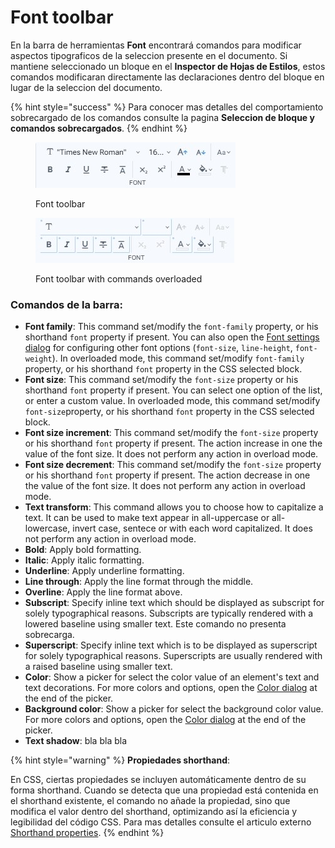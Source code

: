 # Font toolbar

En la barra de herramientas **Font** encontrará comandos para modificar aspectos tipograficos de la seleccion presente en el documento. Si mantiene seleccionado un bloque en el **Inspector de Hojas de Estilos**, estos comandos modificaran directamente las declaraciones dentro del bloque en lugar de la seleccion del documento.&#x20;

{% hint style="success" %}
Para conocer mas detalles del comportamiento sobrecargado de los comandos consulte la pagina **Seleccion de bloque y comandos sobrecargados**.
{% endhint %}

<div>

<figure><img src="../../.gitbook/assets/toolbars-font.jpg" alt=""><figcaption><p>Font toolbar</p></figcaption></figure>

 

<figure><img src="../../.gitbook/assets/toolbars-font-overloaded.jpg" alt=""><figcaption><p>Font toolbar with commands overloaded</p></figcaption></figure>

</div>

### Comandos de la barra:

* **Font family**: This command set/modify the `font-family` property, or his shorthand `font` property if present. You can also open the [Font settings dialog](../dialogs/font-settings-dialog.md) for configuring other font options (`font-size`, `line-height`, `font-weight`). In overloaded mode, this command set/modify `font-family` property, or his shorthand `font` property in the CSS selected block.
* **Font size**: This command set/modify the `font-size` property or his shorthand `font` property if present. You can select one option of the list, or enter a custom value. In overloaded mode, this command set/modify `font-size`property, or his shorthand `font` property in the CSS selected block.
* **Font size increment**: This command set/modify the `font-size` property or his shorthand `font` property if present. The action increase in one the value of the font size. It does not perform any action in overload mode.
* **Font size decrement**: This command set/modify the `font-size` property or his shorthand `font` property if present. The action decrease in one the value of the font size. It does not perform any action in overload mode.
* **Text transform**: This command allows you to choose how to capitalize a text. It can be used to make text appear in all-uppercase or all-lowercase, invert case, sentece or with each word capitalized. It does not perform any action in overload mode.
* **Bold**: Apply bold formatting.
* **Italic**: Apply italic formatting.
* **Underline**: Apply underline formatting.
* **Line through**: Apply the line format through the middle.
* **Overline**: Apply the line format above.
* **Subscript**: Specify inline text which should be displayed as subscript for solely typographical reasons. Subscripts are typically rendered with a lowered baseline using smaller text. Este comando no presenta sobrecarga.
* **Superscript**: Specify inline text which is to be displayed as superscript for solely typographical reasons. Superscripts are usually rendered with a raised baseline using smaller text.
* **Color**: Show a picker for select the color value of an element's text and text decorations. For more colors and options, open the [Color dialog](../dialogs/color-dialog.md) at the end of the picker.
* **Background color**: Show a picker for select the background color value. For more colors and options, open the [Color dialog](../dialogs/color-dialog.md) at the end of the picker.
* **Text shadow**: bla bla bla

{% hint style="warning" %}
**Propiedades shorthand**:

En CSS, ciertas propiedades se incluyen automáticamente dentro de su forma shorthand. Cuando se detecta que una propiedad está contenida en el shorthand existente, el comando no añade la propiedad, sino que modifica el valor dentro del shorthand, optimizando así la eficiencia y legibilidad del código CSS. Para mas detalles consulte el articulo externo [Shorthand properties](https://developer.mozilla.org/en-US/docs/Web/CSS/Shorthand\_properties).
{% endhint %}
